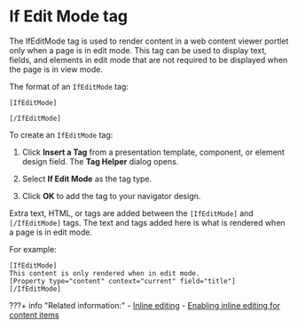 # If Edit Mode tag

The IfEditMode tag is used to render content in a web content viewer portlet only when a page is in edit mode. This tag can be used to display text, fields, and elements in edit mode that are not required to be displayed when the page is in view mode.

The format of an `IfEditMode` tag:

```
[IfEditMode]

[/IfEditMode]
```

To create an `IfEditMode` tag:

1.  Click **Insert a Tag** from a presentation template, component, or element design field. The **Tag Helper** dialog opens.

2.  Select **If Edit Mode** as the tag type.

3.  Click **OK** to add the tag to your navigator design.


Extra text, HTML, or tags are added between the `[IfEditMode]` and `[/IfEditMode]` tags. The text and tags added here is what is rendered when a page is in edit mode.

For example:

```
[IfEditMode]
This content is only rendered when in edit mode.
[Property type="content" context="current" field="title"]
[/IfEditMode]
```

???+ info "Related information:"
    - [Inline editing](../../../../inline_editing/index.md)
    - [Enabling inline editing for content items](../../../../inline_editing/wcm_dev_inline_tags.md)

